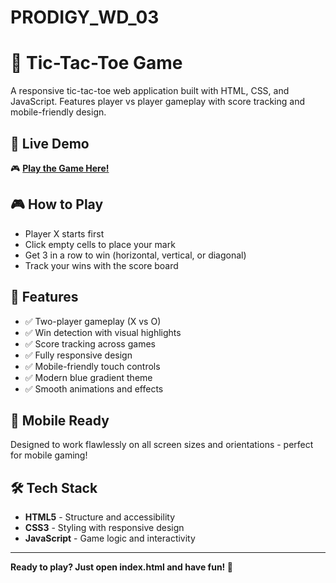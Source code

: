 # PRODIGY_WD_03 
# 🎯 Tic-Tac-Toe Game

A responsive tic-tac-toe web application built with HTML, CSS, and JavaScript. Features player vs player gameplay with score tracking and mobile-friendly design.

## 🚀 Live Demo

🎮 **[Play the Game Here!](https://manishshetty77.github.io/PRODIGY_WD_03/)**


## 🎮 How to Play

- Player X starts first
- Click empty cells to place your mark
- Get 3 in a row to win (horizontal, vertical, or diagonal)
- Track your wins with the score board

## 🌟 Features

- ✅ Two-player gameplay (X vs O)
- ✅ Win detection with visual highlights
- ✅ Score tracking across games
- ✅ Fully responsive design
- ✅ Mobile-friendly touch controls
- ✅ Modern blue gradient theme
- ✅ Smooth animations and effects

## 📱 Mobile Ready

Designed to work flawlessly on all screen sizes and orientations - perfect for mobile gaming!

## 🛠️ Tech Stack

- **HTML5** - Structure and accessibility
- **CSS3** - Styling with responsive design
- **JavaScript** - Game logic and interactivity

---

**Ready to play? Just open index.html and have fun! 🎲**
